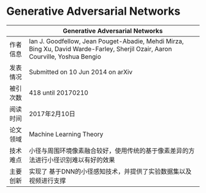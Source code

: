 #  Generative Adversarial Networks
|               | Generative Adversarial Networks |
| ------------- | -------------            |
| 作者信息 |  Ian J. Goodfellow, Jean Pouget-Abadie, Mehdi Mirza, Bing Xu, David Warde-Farley, Sherjil Ozair, Aaron Courville, Yoshua Bengio  |
| 发表情况 | Submitted on 10 Jun 2014 on arXiv      |
| 被引次数 | 418 until 20170210             |
| 阅读时间 | 2017年2月10日              |
| 论文领域 |  Machine Learning Theory     | 
| 技术难点 | 小径与周围环境像素融合较好，使用传统的基于像素差异的方法进行小径识别难以有好的效果       |
| 主要创新 | 实现了 基于DNN的小径感知技术，并提供了实验数据集以及视频进行支撑 |
